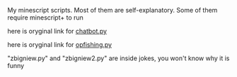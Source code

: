 My minescript scripts. Most of them are self-explanatory. Some of them require minescript+ to run

here is oryginal link for [chatbot.py](https://minescript.net/sdm_downloads/chatbot-v1/)

here is oryginal link for [opfishing.py](https://github.com/sam-ple/minecraft/blob/sample/01_minescript/01_sample/02_autofishing/autofishing_v1.0.0_20250705.py)

"zbigniew.py" and "zbigniew2.py" are inside jokes, you won't know why it is funny
